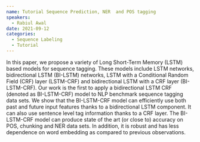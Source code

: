 ```yaml
---
name: Tutorial Sequence Prediction, NER  and POS tagging
speakers:
  - Rabiul Awal
date: 2021-09-12
categories:
  - Sequence Labeling
  - Tutorial
---
```


In this paper, we propose a variety of Long Short-Term Memory (LSTM) based models for sequence tagging. These models include LSTM networks, bidirectional LSTM (BI-LSTM) networks, LSTM with a Conditional Random Field (CRF) layer (LSTM-CRF) and bidirectional LSTM with a CRF layer (BI-LSTM-CRF). Our work is the first to apply a bidirectional LSTM CRF (denoted as BI-LSTM-CRF) model to NLP benchmark sequence tagging data sets. We show that the BI-LSTM-CRF model can efficiently use both past and future input features thanks to a bidirectional LSTM component. It can also use sentence level tag information thanks to a CRF layer. The BI-LSTM-CRF model can produce state of the art (or close to) accuracy on POS, chunking and NER data sets. In addition, it is robust and has less dependence on word embedding as compared to previous observations.
